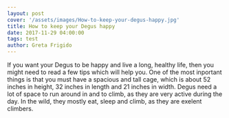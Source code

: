 ```yaml
---
layout: post
cover: '/assets/images/How-to-keep-your-degus-happy.jpg'
title: How to keep your Degus happy
date: 2017-11-29 04:00:00
tags: test
author: Greta Frigido
---
```


If you want your Degus to be happy and live a long, healthy life,
then you might need to read a few tips which will help you.
One of the most inportant things is that you must have a spacious and tall cage,
which is about 52 inches in height, 32 inches in length and 21 inches in width.
Degus need a lot of space to run around in and to climb, as they are very active
during the day. In the wild, they mostly eat, sleep and climb, as they are
exelent climbers.
